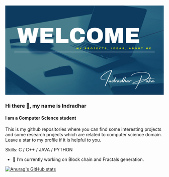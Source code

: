 ![](https://github.com/indradhar/indradhar/blob/main/INDRADHAR.png)
### Hi there 👋, my name is Indradhar
#### I am a Computer Science student
This is my github repositories where you can find some interesting projects and some research projects which are related to computer science domain. 
Leave a star to my profile if it is helpful to you.

Skills: C / C++ / JAVA / PYTHON 

- 🔭 I’m currently working on Block chain and Fractals generation. 





[![Anurag's GitHub stats](https://github-readme-stats.vercel.app/api?username=indradhar)](https://github.com/anuraghazra/github-readme-stats)
